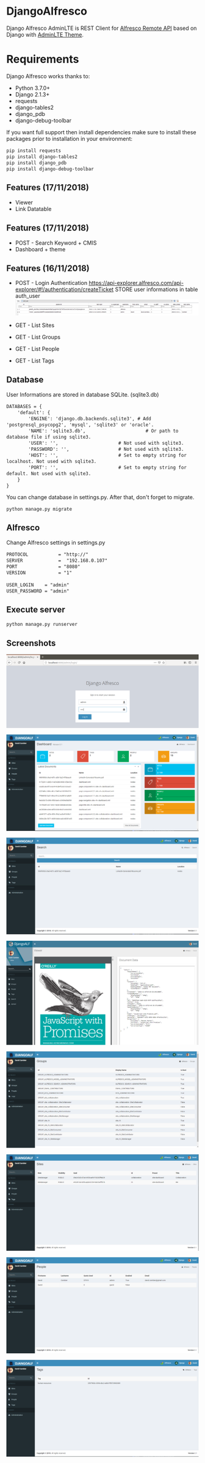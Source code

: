 # DjangoAlfresco
Django Alfresco AdminLTE is REST Client for [Alfresco Remote API](https://github.com/Alfresco/alfresco-remote-api) based on Django with [AdminLTE Theme](https://adminlte.io/).

# Requirements
Django Alfresco works thanks to:

 - Python 3.7.0+ 
 - Django 2.1.3+ 
 - requests 
 - django-tables2 
 - django_pdb
 - django-debug-toolbar

If you want full support then install dependencies make sure to install these packages prior to installation in your environment:

    pip install requests
    pip install django-tables2
    pip install django_pdb
    pip install django-debug-toolbar

## Features (17/11/2018)

 - Viewer
 - Link Datatable
 
## Features (17/11/2018)

 - POST - Search
   Keyword + CMIS
 - Dashboard + theme
 
## Features (16/11/2018)

 - POST - Login Authentication
   https://api-explorer.alfresco.com/api-explorer/#!/authentication/createTicket
   STORE user informations in table auth_user
   ![enter image description here](https://raw.githubusercontent.com/dcambier/djangoalfresco/master/screenshots/Database.PNG)
 
 -  GET - List Sites
 -  GET - List Groups 
 -  GET - List People 
 -  GET - List Tags

## Database

User Informations are stored in database SQLite. (sqlite3.db)

    DATABASES = {
        'default': {
            'ENGINE': 'django.db.backends.sqlite3', # Add 'postgresql_psycopg2', 'mysql', 'sqlite3' or 'oracle'.
            'NAME': 'sqlite3.db',                      # Or path to database file if using sqlite3.
            'USER': '',                      # Not used with sqlite3.
            'PASSWORD': '',                  # Not used with sqlite3.
            'HOST': '',                      # Set to empty string for localhost. Not used with sqlite3.
            'PORT': '',                      # Set to empty string for default. Not used with sqlite3.
        }
    }
You can change database in settings.py.
After that, don't forget to migrate.

    python manage.py migrate

## Alfresco

Change Alfresco settings in settings.py
    
    PROTOCOL           = "http://"
    SERVER             =  "192.168.0.107" 
    PORT               = "8080"
    VERSION            = "1"
   
    USER_LOGIN    = "admin"
    USER_PASSWORD = "admin"



## Execute server

    python manage.py runserver

## Screenshots
![Login Page](https://raw.githubusercontent.com/dcambier/djangoalfresco/master/screenshots/Login.PNG)

![dashboard](https://raw.githubusercontent.com/dcambier/djangoalfresco/master/screenshots/dashboard.PNG)

![search](https://raw.githubusercontent.com/dcambier/djangoalfresco/master/screenshots/search.PNG)

![viewer](https://raw.githubusercontent.com/dcambier/djangoalfresco/master/screenshots/viewer.PNG)

![List GROUPS](https://raw.githubusercontent.com/dcambier/djangoalfresco/master/screenshots/Groups.PNG)

![List SITES](https://raw.githubusercontent.com/dcambier/djangoalfresco/master/screenshots/Sites.PNG)

![List PEOPLE](https://raw.githubusercontent.com/dcambier/djangoalfresco/master/screenshots/People.PNG)

![List TAGS](https://raw.githubusercontent.com/dcambier/djangoalfresco/master/screenshots/Tags.PNG)
